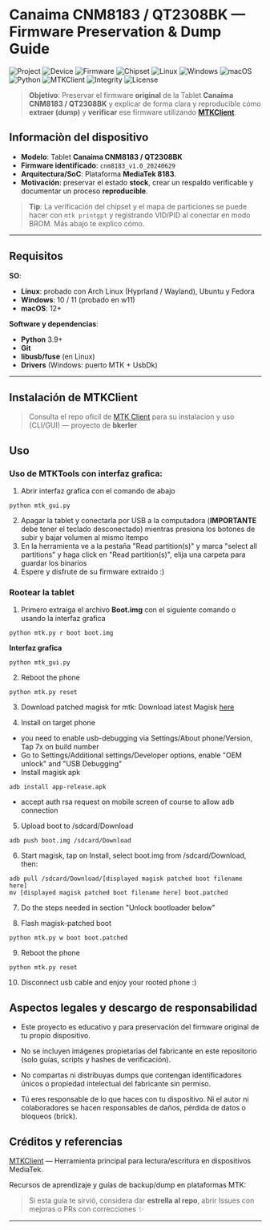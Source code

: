 # Canaima CNM8183 / QT2308BK — Firmware Preservation & Dump Guide

![Project](https://img.shields.io/badge/Project-Firmware_Preservation-5A67D8?style=for-the-badge&logo=github&logoColor=white&labelColor=101010)
![Device](https://img.shields.io/badge/Device-CNM8183_/_QT2308BK-0EA5E9?style=for-the-badge&logo=android&logoColor=white&labelColor=101010)
![Firmware](https://img.shields.io/badge/Firmware-cnm8183__v1.0__20240629-22C55E?style=for-the-badge&logo=buffer&logoColor=white&labelColor=101010)
![Chipset](https://img.shields.io/badge/Platform-MediaTek_MT81xx_(verificar)-F59E0B?style=for-the-badge&logo=mediatek&logoColor=white&labelColor=101010)
![Linux](https://img.shields.io/badge/Linux-Arch_/_Ubuntu_/_Fedora-0DB7ED?style=for-the-badge&logo=linux&logoColor=white&labelColor=101010)
![Windows](https://img.shields.io/badge/Windows-10_/_11-0078D4?style=for-the-badge&logo=windows&logoColor=white&labelColor=101010)
![macOS](https://img.shields.io/badge/macOS-Supported-000000?style=for-the-badge&logo=apple&logoColor=white&labelColor=101010)
![Python](https://img.shields.io/badge/Python-3.9+-3776AB?style=for-the-badge&logo=python&logoColor=white&labelColor=101010)
![MTKClient](https://img.shields.io/badge/Tool-mtkclient-FF6A00?style=for-the-badge&logo=terminal&logoColor=white&labelColor=101010)
![Integrity](https://img.shields.io/badge/Integrity-SHA256_verified-10B981?style=for-the-badge&logo=vercel&logoColor=white&labelColor=101010)
![License](https://img.shields.io/badge/Docs_License-CC_BY_4.0-4B5563?style=for-the-badge&logo=creativecommons&logoColor=white&labelColor=101010)

> **Objetivo**: Preservar el firmware **original** de la Tablet **Canaima CNM8183 / QT2308BK** y explicar de forma clara y reproducible cómo **extraer (dump)** y **verificar** ese firmware utilizando [**MTKClient**](https://github.com/bkerler/mtkclient).

## Informaciòn del dispositivo

- **Modelo**: Tablet **Canaima CNM8183 / QT2308BK**  
- **Firmware identificado**: `cnm8183_v1.0_20240629`  
- **Arquitectura/SoC**: Plataforma **MediaTek 8183**.  
- **Motivación**: preservar el estado **stock**, crear un respaldo verificable y documentar un proceso **reproducible**.

> **Tip**: La verificación del chipset y el mapa de particiones se puede hacer con `mtk printgpt` y registrando VID/PID al conectar en modo BROM. Más abajo te explico cómo.

---

## Requisitos

**SO**:

- **Linux**: probado con Arch Linux (Hyprland / Wayland), Ubuntu y Fedora  
- **Windows**: 10 / 11  (probado en w11)
- **macOS**: 12+

**Software y dependencias**:

- **Python** 3.9+  
- **Git**  
- **libusb/fuse** (en Linux)  
- **Drivers** (Windows: puerto MTK + UsbDk)

---

## Instalación de MTKClient

> Consulta el repo oficil de [MTK Client](https://github.com/bkerler/mtkclient) para su instalacion y uso (CLI/GUI) — proyecto de **bkerler**



## Uso

### Uso de MTKTools con interfaz grafica:

1. Abrir interfaz grafica con el comando de abajo
```
python mtk_gui.py
```
2. Apagar la tablet y conectarla por USB a la computadora (**IMPORTANTE** debe tener el teclado desconectado) mientras presiona los botones de subir y bajar volumen al mismo itempo
3. En la herramienta ve a la pestaña "Read partition(s)" y marca "select all partitions" y haga click en "Read partition(s)", elija una carpeta para guardar los binarios
4. Espere y disfrute de su firmware extraido :)


### Rootear la tablet

1. Primero extraiga el archivo **Boot.img** con el siguiente comando o usando la interfaz grafica
```
python mtk.py r boot boot.img 
```
**Interfaz grafica**
```
python mtk_gui.py 
```

2. Reboot the phone
```
python mtk.py reset
```

3. Download patched magisk for mtk:
Download latest Magisk [here](https://github.com/topjohnwu/Magisk/releases/latest)

4. Install on target phone
- you need to enable usb-debugging via Settings/About phone/Version, Tap 7x on build number
- Go to Settings/Additional settings/Developer options, enable "OEM unlock" and "USB Debugging"
- Install magisk apk
```
adb install app-release.apk
```
- accept auth rsa request on mobile screen of course to allow adb connection

5. Upload boot to /sdcard/Download
```
adb push boot.img /sdcard/Download
```

6. Start magisk, tap on Install, select boot.img from /sdcard/Download, then:
```
adb pull /sdcard/Download/[displayed magisk patched boot filename here]
mv [displayed magisk patched boot filename here] boot.patched
```

7. Do the steps needed in section "Unlock bootloader below"

8. Flash magisk-patched boot
```
python mtk.py w boot boot.patched
```

9. Reboot the phone
```
python mtk.py reset
```

10. Disconnect usb cable and enjoy your rooted phone :)



## Aspectos legales y descargo de responsabilidad

- Este proyecto es educativo y para preservación del firmware original de tu propio dispositivo.

- No se incluyen imágenes propietarias del fabricante en este repositorio (solo guías, scripts y hashes de verificación).

- No compartas ni distribuyas dumps que contengan identificadores únicos o propiedad intelectual del fabricante sin permiso.

- Tú eres responsable de lo que haces con tu dispositivo. Ni el autor ni colaboradores se hacen responsables de daños, pérdida de datos o bloqueos (brick).

## Créditos y referencias

[MTKClient](https://github.com/bkerler/mtkclient) — Herramienta principal para lectura/escritura en dispositivos MediaTek.

Recursos de aprendizaje y guías de backup/dump en plataformas MTK:

> Si esta guía te sirvió, considera dar **estrella al repo**, abrir Issues con mejoras o PRs con correcciones ✨
---




